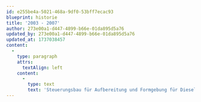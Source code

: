 ```yaml
---
id: e255be4a-5021-468a-9df0-53bff7ecac93
blueprint: historie
title: '2003 - 2007'
author: 273e00a1-d447-4899-b66e-01da895d5a76
updated_by: 273e00a1-d447-4899-b66e-01da895d5a76
updated_at: 1737038457
content:
  -
    type: paragraph
    attrs:
      textAlign: left
    content:
      -
        type: text
        text: 'Steuerungsbau für Aufbereitung und Formgebung für Dieselpartikelfilter Neubau Formgebung, Handling, Trockner bei BdN Leers, Frankreich'
---
```

